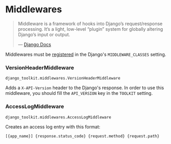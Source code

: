 Middlewares
===========

> Middleware is a framework of hooks into Django’s request/response processing.
It’s a light, low-level “plugin” system for globally altering Django’s input
or output.
>
>&mdash; [Django Docs][cite]

[cite]: https://docs.djangoproject.com/pt-br/1.9/topics/http/middleware/

Middlewares must be [registered][register-middleware] in the Django's
`MIDDLEWARE_CLASSES` setting.

[register-middleware]: https://docs.djangoproject.com/pt-br/1.9/topics/http/middleware/#activating-middleware

### VersionHeaderMiddleware

`django_toolkit.middlewares.VersionHeaderMiddleware`

Adds a `X-API-Version` header to the Django's response. In order to use this
middleware, you should fill the `API_VERSION` key in the `TOOLKIT` setting.


### AccessLogMiddleware

`django_toolkit.middlewares.AccessLogMiddleware`

Creates an access log entry with this format:

```
[{app_name}] {response.status_code} {request.method} {request.path}
```
